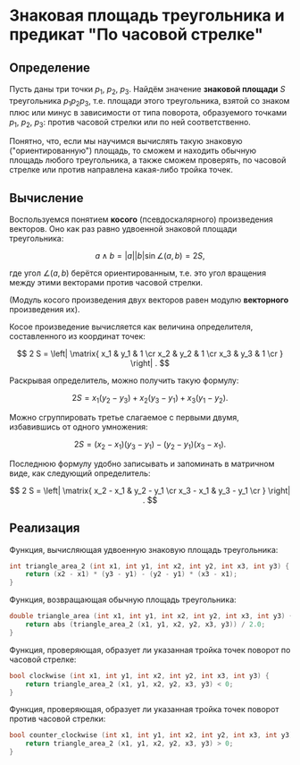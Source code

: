 # Знаковая площадь треугольника и предикат "По часовой стрелке"

## Определение

Пусть даны три точки $p_1$, $p_2$, $p_3$. Найдём значение **знаковой площади** $S$ треугольника $p_1 p_2 p_3$, т.е. площади этого треугольника, взятой со знаком плюс или минус в зависимости от типа поворота, образуемого точками $p_1$, $p_2$, $p_3$: против часовой стрелки или по ней соответственно.

Понятно, что, если мы научимся вычислять такую знаковую ("ориентированную") площадь, то сможем и находить обычную площадь любого треугольника, а также сможем проверять, по часовой стрелке или против направлена какая-либо тройка точек.

## Вычисление

Воспользуемся понятием **косого** (псевдоскалярного) произведения векторов. Оно как раз равно удвоенной знаковой площади треугольника:

$$ a \land b = |a| |b| \sin \angle (a, b) = 2 S, $$

где угол $\angle (a, b)$ берётся ориентированным, т.е. это угол вращения между этими векторами против часовой стрелки.

(Модуль косого произведения двух векторов равен модулю **векторного** произведения их).

Косое произведение вычисляется как величина определителя, составленного из координат точек:

$$ 2 S = \left| \matrix{
x_1 & y_1 & 1 \cr
x_2 & y_2 & 1 \cr
x_3 & y_3 & 1 \cr
} \right| . $$

Раскрывая определитель, можно получить такую формулу:

$$ 2 S = x_1 (y_2 - y_3) + x_2 (y_3 - y_1) + x_3 (y_1 - y_2). $$

Можно сгруппировать третье слагаемое с первыми двумя, избавившись от одного умножения:

$$ 2 S = (x_2 - x_1) (y_3 - y_1) - (y_2 - y_1) (x_3 - x_1). $$

Последнюю формулу удобно записывать и запоминать в матричном виде, как следующий определитель:

$$ 2 S = \left| \matrix{
x_2 - x_1 & y_2 - y_1 \cr
x_3 - x_1 & y_3 - y_1 \cr
} \right| . $$

## Реализация

Функция, вычисляющая удвоенную знаковую площадь треугольника:

<!--- TODO: specify code snippet id -->
``` cpp
int triangle_area_2 (int x1, int y1, int x2, int y2, int x3, int y3) {
    return (x2 - x1) * (y3 - y1) - (y2 - y1) * (x3 - x1);
}
```

Функция, возвращающая обычную площадь треугольника:

<!--- TODO: specify code snippet id -->
``` cpp
double triangle_area (int x1, int y1, int x2, int y2, int x3, int y3) {
    return abs (triangle_area_2 (x1, y1, x2, y2, x3, y3)) / 2.0;
}
```

Функция, проверяющая, образует ли указанная тройка точек поворот по часовой стрелке:

<!--- TODO: specify code snippet id -->
``` cpp
bool clockwise (int x1, int y1, int x2, int y2, int x3, int y3) {
    return triangle_area_2 (x1, y1, x2, y2, x3, y3) < 0;
}
```

Функция, проверяющая, образует ли указанная тройка точек поворот против часовой стрелки:

<!--- TODO: specify code snippet id -->
``` cpp
bool counter_clockwise (int x1, int y1, int x2, int y2, int x3, int y3) {
    return triangle_area_2 (x1, y1, x2, y2, x3, y3) > 0;
}
```
